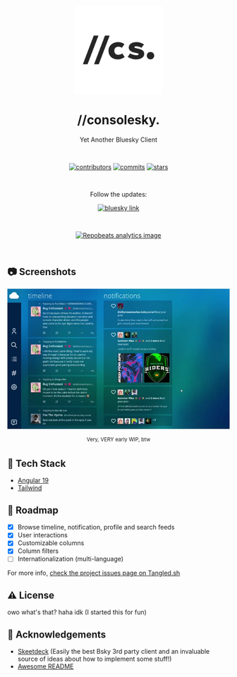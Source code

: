 <div align="center">

  <img src="https://github.com/kryst4line/consolesky/raw/refs/heads/master/.github/logo.webp" alt="logo" width="200" height="auto" />
  <h1>//consolesky.</h1>

Yet Another Bluesky Client

  <br>

[![contributors](https://img.shields.io/github/contributors/kryst4line/consolesky)](https://github.com/kryst4line/consolesky/graphs/contributors)
[![commits](https://img.shields.io/github/last-commit/kryst4line/consolesky)](https://github.com/kryst4line/consolesky/commits/main)
[![stars](https://img.shields.io/github/stars/kryst4line/consolesky)](https://github.com/kryst4line/consolesky/stargazers)

  <br>

Follow the updates:

[![bluesky link](https://img.shields.io/badge/Bluesky-%230285FF.svg?logo=bluesky&logoColor=white)](https://bsky.app/profile/metrosky.dragon.gal)

  <br>

[![Repobeats analytics image](https://repobeats.axiom.co/api/embed/45a737f96a28d68b0c1036da17f8ee030af9f784.svg "Repobeats analytics image")](https://github.com/kryst4line/consolesky/pulse)

</div>

<br />


<!-- Screenshots -->
## :camera: Screenshots

<div align="center">
    <img src="https://github.com/kryst4line/metrosky/raw/refs/heads/main/.github/demo.webp" alt="screenshot" />
    <p><sup>Very, VERY early WIP, btw</sup></p>
</div>


<!-- TechStack -->
## :space_invader: Tech Stack

- [Angular 19](https://v19.angular.dev/)
- [Tailwind](https://tailwindcss.com/)


<!-- Roadmap -->
## :compass: Roadmap

* [x] Browse timeline, notification, profile and search feeds
* [x] User interactions
* [x] Customizable columns
* [x] Column filters
* [ ] Internationalization (multi-language)

For more info, [check the project issues page on Tangled.sh](https://tangled.sh/@dragon.gal/consolesky/issues)


<!-- License -->
## :warning: License

owo what's that? haha idk (I started this for fun)


<!-- Acknowledgments -->
## :gem: Acknowledgements

- [Skeetdeck](https://github.com/mary-ext/skeetdeck) (Easily the best Bsky 3rd party client and an invaluable source of ideas about how to implement some stuff!)
- [Awesome README](https://github.com/matiassingers/awesome-readme)
